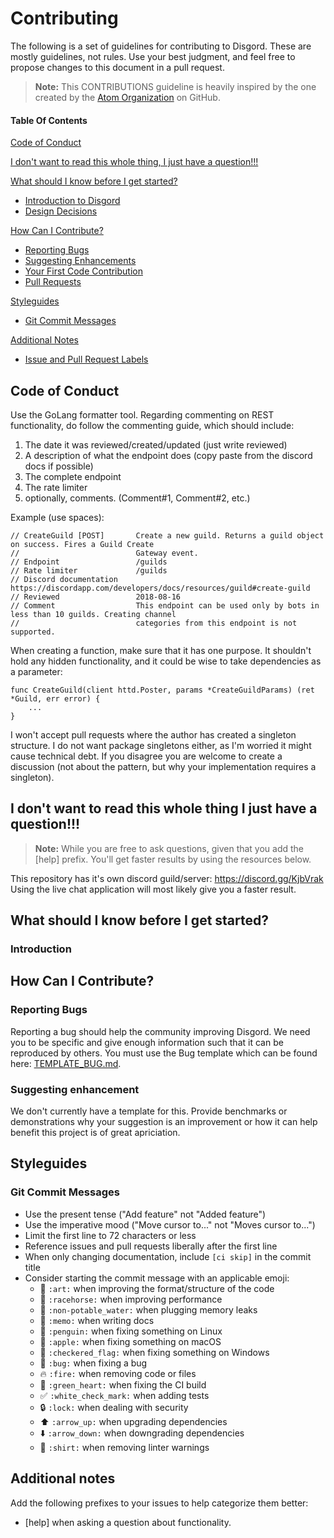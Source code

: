 # Contributing

The following is a set of guidelines for contributing to Disgord.
These are mostly guidelines, not rules. Use your best judgment, and feel free to propose changes to this document in a pull request.

> **Note:** This CONTRIBUTIONS guideline is heavily inspired by the one created by the [Atom Organization](https://github.com/atom) on GitHub.

#### Table Of Contents

[Code of Conduct](#code-of-conduct)

[I don't want to read this whole thing, I just have a question!!!](#i-dont-want-to-read-this-whole-thing-i-just-have-a-question)

[What should I know before I get started?](#what-should-i-know-before-i-get-started)
  * [Introduction to Disgord](#introduction)
  * [Design Decisions](#design-decisions)

[How Can I Contribute?](#how-can-i-contribute)
  * [Reporting Bugs](#reporting-bugs)
  * [Suggesting Enhancements](#suggesting-enhancements)
  * [Your First Code Contribution](#your-first-code-contribution)
  * [Pull Requests](#pull-requests)

[Styleguides](#styleguides)
  * [Git Commit Messages](#git-commit-messages)

[Additional Notes](#additional-notes)
  * [Issue and Pull Request Labels](#issue-and-pull-request-labels)

## Code of Conduct
Use the GoLang formatter tool. Regarding commenting on REST functionality, do follow the commenting guide, which should include:
 1. The date it was reviewed/created/updated (just write reviewed)
 2. A description of what the endpoint does (copy paste from the discord docs if possible)
 3. The complete endpoint
 4. The rate limiter
 5. optionally, comments. (Comment#1, Comment#2, etc.)

Example (use spaces):
```GoLang
// CreateGuild [POST]       Create a new guild. Returns a guild object on success. Fires a Guild Create 
//                          Gateway event.
// Endpoint                 /guilds
// Rate limiter             /guilds
// Discord documentation    https://discordapp.com/developers/docs/resources/guild#create-guild
// Reviewed                 2018-08-16
// Comment                  This endpoint can be used only by bots in less than 10 guilds. Creating channel
//                          categories from this endpoint is not supported.
```

When creating a function, make sure that it has one purpose. It shouldn't hold any hidden functionality, and it could be wise to take dependencies as a parameter:
```GoLang
func CreateGuild(client httd.Poster, params *CreateGuildParams) (ret *Guild, err error) {
    ...
}
```

I won't accept pull requests where the author has created a singleton structure. I do not want package singletons either, as I'm worried it might cause technical debt. If you disagree you are welcome to create a discussion (not about the pattern, but why your implementation requires a singleton).

## I don't want to read this whole thing I just have a question!!!

> **Note:** While you are free to ask questions, given that you add the [help] prefix. You'll get faster results by using the resources below.

This repository has it's own discord guild/server: https://discord.gg/KjbVrak
Using the live chat application will most likely give you a faster result.

## What should I know before I get started?

### Introduction

## How Can I Contribute?

### Reporting Bugs
Reporting a bug should help the community improving Disgord. We need you to be specific and give enough information such that it can be reproduced by others. You must use the Bug template which can be found here: [TEMPLATE_BUG.md](TEMPLATE_BUG.md).

### Suggesting enhancement
We don't currently have a template for this. Provide benchmarks or demonstrations why your suggestion is an improvement or how it can help benefit this project is of great apriciation.


## Styleguides

### Git Commit Messages

* Use the present tense ("Add feature" not "Added feature")
* Use the imperative mood ("Move cursor to..." not "Moves cursor to...")
* Limit the first line to 72 characters or less
* Reference issues and pull requests liberally after the first line
* When only changing documentation, include `[ci skip]` in the commit title
* Consider starting the commit message with an applicable emoji:
    * :art: `:art:` when improving the format/structure of the code
    * :racehorse: `:racehorse:` when improving performance
    * :non-potable_water: `:non-potable_water:` when plugging memory leaks
    * :memo: `:memo:` when writing docs
    * :penguin: `:penguin:` when fixing something on Linux
    * :apple: `:apple:` when fixing something on macOS
    * :checkered_flag: `:checkered_flag:` when fixing something on Windows
    * :bug: `:bug:` when fixing a bug
    * :fire: `:fire:` when removing code or files
    * :green_heart: `:green_heart:` when fixing the CI build
    * :white_check_mark: `:white_check_mark:` when adding tests
    * :lock: `:lock:` when dealing with security
    * :arrow_up: `:arrow_up:` when upgrading dependencies
    * :arrow_down: `:arrow_down:` when downgrading dependencies
    * :shirt: `:shirt:` when removing linter warnings
    

## Additional notes

Add the following prefixes to your issues to help categorize them better:
* [help] when asking a question about functionality.
